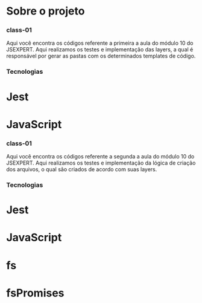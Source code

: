 # Sobre o projeto

### class-01

Aqui você encontra os códigos referente a primeira a aula do módulo 10 do JSEXPERT. Aqui realizamos os testes e implementação das layers, a qual é responsável por gerar as pastas com os determinados templates de código.

### Tecnologias

# Jest
# JavaScript

### class-01

Aqui você encontra os códigos referente a segunda a aula do módulo 10 do JSEXPERT. Aqui realizamos os testes e implementação da lógica de criação dos arquivos, o qual são criados de acordo com suas layers.

### Tecnologias

# Jest
# JavaScript
# fs
# fsPromises
